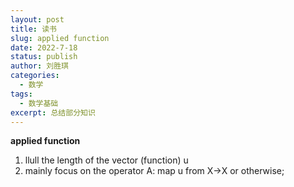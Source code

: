 ```yaml
---
layout: post
title: 读书
slug: applied function
date: 2022-7-18
status: publish
author: 刘胜琪
categories: 
  - 数学
tags: 
  - 数学基础
excerpt: 总结部分知识
---
```


**applied function**

1. llull the length of the vector (function) u
2. mainly focus on the operator A: map u from X->X or otherwise;



